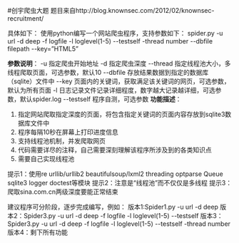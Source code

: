 #创宇爬虫大题
题目来自http://blog.knownsec.com/2012/02/knownsec-recruitment/

具体如下：
使用python编写一个网站爬虫程序，支持参数如下：
spider.py -u url -d deep -f logfile -l loglevel(1-5)  --testself -thread number --dbfile  filepath  --key=”HTML5”

**参数说明**：
-u          指定爬虫开始地址
-d          指定爬虫深度
--thread    指定线程池大小，多线程爬取页面，可选参数，默认10
--dbfile    存放结果数据到指定的数据库（sqlite）文件中
--key       页面内的关键词，获取满足该关键词的网页，可选参数，默认为所有页面
-l          日志记录文件记录详细程度，数字越大记录越详细，可选参数，默认spider.log
--testself  程序自测，可选参数
**功能描述**：
1. 指定网站爬取指定深度的页面，将包含指定关键词的页面内容存放到sqlite3数据库文件中
2. 程序每隔10秒在屏幕上打印进度信息
3. 支持线程池机制，并发爬取网页
4. 代码需要详尽的注释，自己需要深刻理解该程序所涉及到的各类知识点
5. 需要自己实现线程池
 
提示1：使用re  urllib/urllib2  beautifulsoup/lxml2  threading optparse Queue  sqlite3 logger  doctest等模块
提示2：注意是“线程池”而不仅仅是多线程
提示3：爬取sina.com.cn两级深度要能正常结束
 
建议程序可分阶段，逐步完成编写，例如：
版本1:Spider1.py -u url -d deep
版本2：Spider3.py -u url -d deep -f logfile -l loglevel(1-5)  --testself
版本3：Spider3.py -u url -d deep -f logfile -l loglevel(1-5)  --testself -thread number
版本4：剩下所有功能
 
